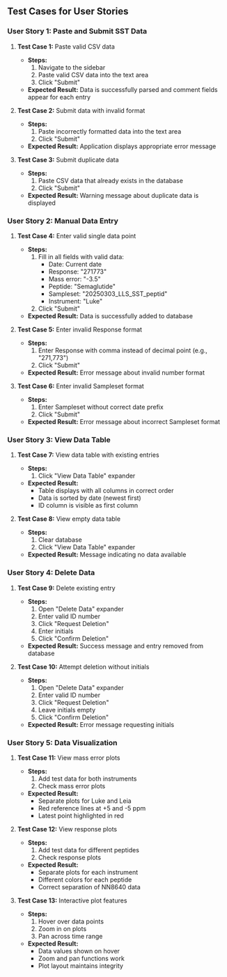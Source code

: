 ## Test Cases for User Stories
### User Story 1: Paste and Submit SST Data
1. **Test Case 1:** Paste valid CSV data
   - **Steps:**
     1. Navigate to the sidebar
     2. Paste valid CSV data into the text area
     3. Click "Submit"
   - **Expected Result:** Data is successfully parsed and comment fields appear for each entry

2. **Test Case 2:** Submit data with invalid format
   - **Steps:**
     1. Paste incorrectly formatted data into the text area
     2. Click "Submit"
   - **Expected Result:** Application displays appropriate error message

3. **Test Case 3:** Submit duplicate data
   - **Steps:**
     1. Paste CSV data that already exists in the database
     2. Click "Submit"
   - **Expected Result:** Warning message about duplicate data is displayed

### User Story 2: Manual Data Entry
1. **Test Case 4:** Enter valid single data point
   - **Steps:**
     1. Fill in all fields with valid data:
        - Date: Current date
        - Response: "271773"
        - Mass error: "-3.5"
        - Peptide: "Semaglutide"
        - Sampleset: "20250303_LLS_SST_peptid"
        - Instrument: "Luke"
     2. Click "Submit"
   - **Expected Result:** Data is successfully added to database

2. **Test Case 5:** Enter invalid Response format
   - **Steps:**
     1. Enter Response with comma instead of decimal point (e.g., "271,773")
     2. Click "Submit"
   - **Expected Result:** Error message about invalid number format

3. **Test Case 6:** Enter invalid Sampleset format
   - **Steps:**
     1. Enter Sampleset without correct date prefix
     2. Click "Submit"
   - **Expected Result:** Error message about incorrect Sampleset format

### User Story 3: View Data Table
1. **Test Case 7:** View data table with existing entries
   - **Steps:**
     1. Click "View Data Table" expander
   - **Expected Result:** 
     - Table displays with all columns in correct order
     - Data is sorted by date (newest first)
     - ID column is visible as first column

2. **Test Case 8:** View empty data table
   - **Steps:**
     1. Clear database
     2. Click "View Data Table" expander
   - **Expected Result:** Message indicating no data available

### User Story 4: Delete Data
1. **Test Case 9:** Delete existing entry
   - **Steps:**
     1. Open "Delete Data" expander
     2. Enter valid ID number
     3. Click "Request Deletion"
     4. Enter initials
     5. Click "Confirm Deletion"
   - **Expected Result:** Success message and entry removed from database

2. **Test Case 10:** Attempt deletion without initials
   - **Steps:**
     1. Open "Delete Data" expander
     2. Enter valid ID number
     3. Click "Request Deletion"
     4. Leave initials empty
     5. Click "Confirm Deletion"
   - **Expected Result:** Error message requesting initials

### User Story 5: Data Visualization
1. **Test Case 11:** View mass error plots
   - **Steps:**
     1. Add test data for both instruments
     2. Check mass error plots
   - **Expected Result:**
     - Separate plots for Luke and Leia
     - Red reference lines at +5 and -5 ppm
     - Latest point highlighted in red

2. **Test Case 12:** View response plots
   - **Steps:**
     1. Add test data for different peptides
     2. Check response plots
   - **Expected Result:**
     - Separate plots for each instrument
     - Different colors for each peptide
     - Correct separation of NN8640 data

3. **Test Case 13:** Interactive plot features
   - **Steps:**
     1. Hover over data points
     2. Zoom in on plots
     3. Pan across time range
   - **Expected Result:**
     - Data values shown on hover
     - Zoom and pan functions work
     - Plot layout maintains integrity